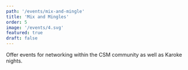 ```yaml
---
path: '/events/mix-and-mingle'
title: 'Mix and Mingles'
order: 5
image: '/events/4.svg'
featured: true
draft: false
---
```


Offer events for networking within the CSM community as well as Karoke nights.
